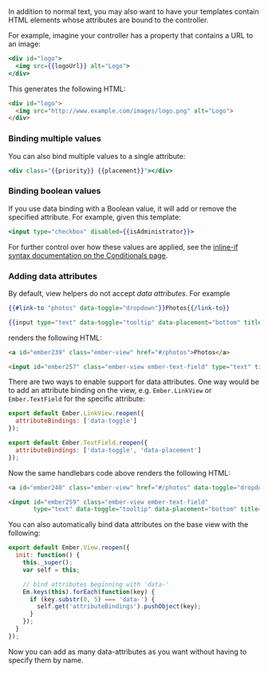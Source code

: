 In addition to normal text, you may also want to have your templates
contain HTML elements whose attributes are bound to the controller.

For example, imagine your controller has a property that contains a URL
to an image:

```handlebars
<div id="logo">
  <img src={{logoUrl}} alt="Logo">
</div>
```

This generates the following HTML:

```html
<div id="logo">
  <img src="http://www.example.com/images/logo.png" alt="Logo">
</div>
```

### Binding multiple values

You can also bind multiple values to a single attribute:
```handlebars
<div class="{{priority}} {{placement}}"></div>
```

### Binding boolean values
If you use data binding with a Boolean value, it will add or remove
the specified attribute. For example, given this template:

```handlebars
<input type="checkbox" disabled={{isAdministrator}}>
```

For further control over how these values are applied, see the [inline-if syntax
documentation on the Conditionals page](conditionals/#toc_inline-if-syntax).

### Adding data attributes

By default, view helpers do not accept *data attributes*. For example

```handlebars
{{#link-to "photos" data-toggle="dropdown"}}Photos{{/link-to}}

{{input type="text" data-toggle="tooltip" data-placement="bottom" title="Name"}}
```

renders the following HTML:

```html
<a id="ember239" class="ember-view" href="#/photos">Photos</a>

<input id="ember257" class="ember-view ember-text-field" type="text" title="Name">
```

There are two ways to enable support for data attributes. One way would be to add an
attribute binding on the view, e.g. `Ember.LinkView` or `Ember.TextField` for the specific attribute:

```javascript
export default Ember.LinkView.reopen({
  attributeBindings: ['data-toggle']
});

export default Ember.TextField.reopen({
  attributeBindings: ['data-toggle', 'data-placement']
});
```

Now the same handlebars code above renders the following HTML:

```html
<a id="ember240" class="ember-view" href="#/photos" data-toggle="dropdown">Photos</a>

<input id="ember259" class="ember-view ember-text-field"
       type="text" data-toggle="tooltip" data-placement="bottom" title="Name">
```

You can also automatically bind data attributes on the base view with the
following:

```javascript
export default Ember.View.reopen({
  init: function() {
    this._super();
    var self = this;

    // bind attributes beginning with 'data-'
    Em.keys(this).forEach(function(key) {
      if (key.substr(0, 5) === 'data-') {
        self.get('attributeBindings').pushObject(key);
      }
    });
  }
});
```

Now you can add as many data-attributes as you want without having to specify them by name.

